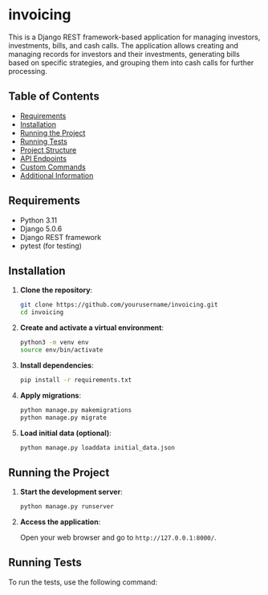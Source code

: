 # invoicing
This is a Django REST framework-based application for managing investors, investments, bills, and cash calls. The application allows creating and managing records for investors and their investments, generating bills based on specific strategies, and grouping them into cash calls for further processing.

## Table of Contents

- [Requirements](#requirements)
- [Installation](#installation)
- [Running the Project](#running-the-project)
- [Running Tests](#running-tests)
- [Project Structure](#project-structure)
- [API Endpoints](#api-endpoints)
- [Custom Commands](#custom-commands)
- [Additional Information](#additional-information)

## Requirements

- Python 3.11
- Django 5.0.6
- Django REST framework
- pytest (for testing)

## Installation

1. **Clone the repository**:

    ```sh
    git clone https://github.com/yourusername/invoicing.git
    cd invoicing
    ```

2. **Create and activate a virtual environment**:

    ```sh
    python3 -m venv env
    source env/bin/activate
    ```

3. **Install dependencies**:

    ```sh
    pip install -r requirements.txt
    ```

4. **Apply migrations**:

    ```sh
    python manage.py makemigrations
    python manage.py migrate
    ```

5. **Load initial data (optional)**:

    ```sh
    python manage.py loaddata initial_data.json
    ```

## Running the Project

1. **Start the development server**:

    ```sh
    python manage.py runserver
    ```

2. **Access the application**:

    Open your web browser and go to `http://127.0.0.1:8000/`.

## Running Tests

To run the tests, use the following command:






